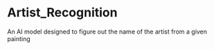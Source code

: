 # Artist_Recognition
An AI model designed to figure out the name of the artist from a given painting
